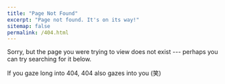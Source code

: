 ```yaml
---
title: "Page Not Found"
excerpt: "Page not found. It's on its way!"
sitemap: false
permalink: /404.html
---
```


Sorry, but the page you were trying to view does not exist --- perhaps you can try searching for it below.

If you gaze long into 404, 404 also gazes into you (笑)

<script type="text/javascript">
  var GOOG_FIXURL_LANG = 'en';
  var GOOG_FIXURL_SITE = '{{ site.url }}'
</script>
<script type="text/javascript"
  src="//linkhelp.clients.google.com/tbproxy/lh/wm/fixurl.js">
</script>